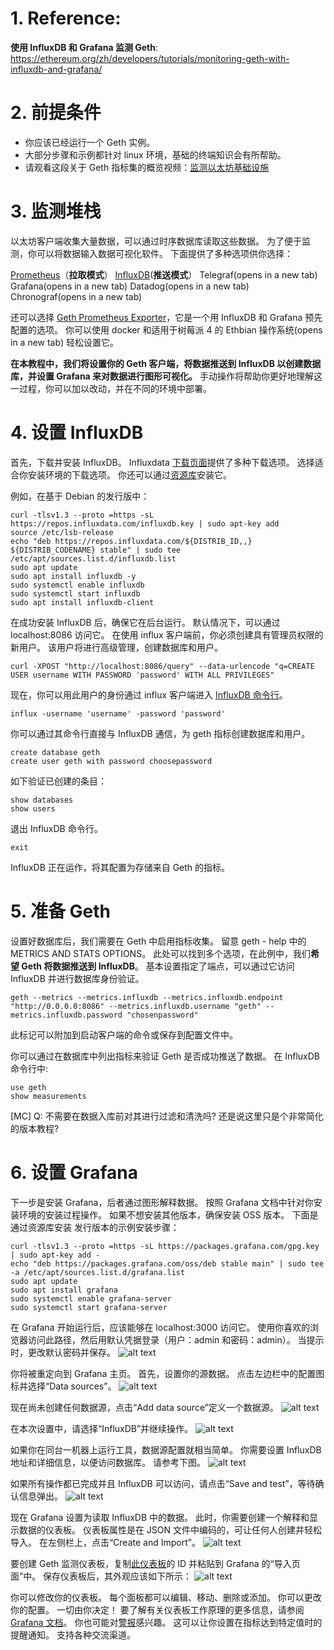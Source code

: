# 1. Reference: 

**使用 InfluxDB 和 Grafana 监测 Geth**: https://ethereum.org/zh/developers/tutorials/monitoring-geth-with-influxdb-and-grafana/


# 2. 前提条件

- 你应该已经运行一个 Geth 实例。
- 大部分步骤和示例都针对 linux 环境，基础的终端知识会有所帮助。
- 请观看这段关于 Geth 指标集的概览视频：[监测以太坊基础设施](https://www.youtube.com/watch?v=cOBab8IJMYI)
  

# 3. 监测堆栈

以太坊客户端收集大量数据，可以通过时序数据库读取这些数据。 为了便于监测，你可以将数据输入数据可视化软件。 下面提供了多种选项供你选择：

[Prometheus](https://prometheus.io/)（**拉取模式**）
[InfluxDB](https://www.influxdata.com/get-influxdb/)(**推送模式**）
Telegraf(opens in a new tab)
Grafana(opens in a new tab)
Datadog(opens in a new tab)
Chronograf(opens in a new tab)

还可以选择 [Geth Prometheus Exporter](https://github.com/hunterlong/gethexporter)，它是一个用 InfluxDB 和 Grafana 预先配置的选项。 你可以使用 docker 和适用于树莓派 4 的 Ethbian 操作系统(opens in a new tab) 轻松设置它。

**在本教程中，我们将设置你的 Geth 客户端，将数据推送到 InfluxDB 以创建数据库，并设置 Grafana 来对数据进行图形可视化。** 
手动操作将帮助你更好地理解这一过程，你可以加以改动，并在不同的环境中部署。


# 4. 设置 InfluxDB

首先，下载并安装 InfluxDB。 Influxdata [下载页面](https://portal.influxdata.com/downloads/)提供了多种下载选项。 选择适合你安装环境的下载选项。 你还可以通过[资源库](https://repos.influxdata.com/)安装它。 

例如，在基于 Debian 的发行版中：

```
curl -tlsv1.3 --proto =https -sL https://repos.influxdata.com/influxdb.key | sudo apt-key add
source /etc/lsb-release
echo "deb https://repos.influxdata.com/${DISTRIB_ID,,} ${DISTRIB_CODENAME} stable" | sudo tee /etc/apt/sources.list.d/influxdb.list
sudo apt update
sudo apt install influxdb -y
sudo systemctl enable influxdb
sudo systemctl start influxdb
sudo apt install influxdb-client
```

在成功安装 InfluxDB 后，确保它在后台运行。 默认情况下，可以通过 localhost:8086 访问它。 在使用 influx 客户端前，你必须创建具有管理员权限的新用户。 该用户将进行高级管理，创建数据库和用户。

```
curl -XPOST "http://localhost:8086/query" --data-urlencode "q=CREATE USER username WITH PASSWORD 'password' WITH ALL PRIVILEGES"
```

现在，你可以用此用户的身份通过 influx 客户端进入 [InfluxDB 命令行](https://docs.influxdata.com/influxdb/v1.8/tools/shell/)。

```
influx -username 'username' -password 'password'
```

你可以通过其命令行直接与 InfluxDB 通信，为 geth 指标创建数据库和用户。

```
create database geth
create user geth with password choosepassword
```

如下验证已创建的条目：

```
show databases
show users
```

退出 InfluxDB 命令行。

```
exit
```

InfluxDB 正在运作，将其配置为存储来自 Geth 的指标。


# 5. 准备 Geth

设置好数据库后，我们需要在 Geth 中启用指标收集。 留意 geth - help 中的 METRICS AND STATS OPTIONS。 此处可以找到多个选项，在此例中，我们**希望 Geth 将数据推送到 InfluxDB**。 基本设置指定了端点，可以通过它访问 InfluxDB 并进行数据库身份验证。

```
geth --metrics --metrics.influxdb --metrics.influxdb.endpoint "http://0.0.0.0:8086" --metrics.influxdb.username "geth" --metrics.influxdb.password "chosenpassword"
```

此标记可以附加到启动客户端的命令或保存到配置文件中。

你可以通过在数据库中列出指标来验证 Geth 是否成功推送了数据。 在 InfluxDB 命令行中:

```
use geth
show measurements
```
[MC] Q: 不需要在数据入库前对其进行过滤和清洗吗? 还是说这里只是个非常简化的版本教程?


# 6. 设置 Grafana

下一步是安装 Grafana，后者通过图形解释数据。 按照 Grafana 文档中针对你安装环境的安装过程操作。 如果不想安装其他版本，确保安装 OSS 版本。 下面是通过资源库安装 发行版本的示例安装步骤：

```
curl -tlsv1.3 --proto =https -sL https://packages.grafana.com/gpg.key | sudo apt-key add -
echo "deb https://packages.grafana.com/oss/deb stable main" | sudo tee -a /etc/apt/sources.list.d/grafana.list
sudo apt update
sudo apt install grafana
sudo systemctl enable grafana-server
sudo systemctl start grafana-server
```

在 Grafana 开始运行后，应该能够在 localhost:3000 访问它。 
使用你喜欢的浏览器访问此路径，然后用默认凭据登录（用户：admin 和密码：admin）。 
当提示时，更改默认密码并保存。
![alt text](image-3.png)

你将被重定向到 Grafana 主页。 首先，设置你的源数据。 点击左边栏中的配置图标并选择“Data sources”。
![alt text](image-4.png)

现在尚未创建任何数据源，点击“Add data source”定义一个数据源。
![alt text](image-5.png)

在本次设置中，请选择“InfluxDB”并继续操作。
![alt text](image-6.png)

如果你在同台一机器上运行工具，数据源配置就相当简单。 
你需要设置 InfluxDB 地址和详细信息，以便访问数据库。 请参考下图。
![alt text](image-7.png)

如果所有操作都已完成并且 InfluxDB 可以访问，请点击“Save and test”，等待确认信息弹出。
![alt text](image-8.png)

现在 Grafana 设置为读取 InfluxDB 中的数据。 
此时，你需要创建一个解释和显示数据的仪表板。 
仪表板属性是在 JSON 文件中编码的，可让任何人创建并轻松导入。 
在左侧栏上，点击“Create and Import”。
![alt text](image-9.png)

要创建 Geth 监测仪表板，复制[此仪表板](https://grafana.com/grafana/dashboards/13877/)的 ID 并粘贴到 Grafana 的“导入页面”中。 保存仪表板后，其外观应该如下所示：
![alt text](image-10.png)

你可以修改你的仪表板。 每个面板都可以编辑、移动、删除或添加。 你可以更改你的配置。 一切由你决定！ 要了解有关仪表板工作原理的更多信息，请参阅 [Grafana 文档](https://grafana.com/docs/grafana/latest/dashboards/)。 你也可能对[警报](https://grafana.com/docs/grafana/latest/alerting/)感兴趣。 这可以让你设置在指标达到特定值时的提醒通知。 支持各种交流渠道。